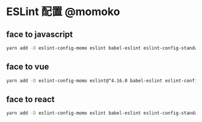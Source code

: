 # ESLint 配置 @momoko

## face to javascript

```bash
yarn add -D eslint-config-momo eslint babel-eslint eslint-config-standard eslint-plugin-standard eslint-plugin-node eslint-plugin-promise eslint-plugin-import
```

## face to vue

```bash
yarn add -D eslint-config-momo eslint@^4.16.0 babel-eslint eslint-config-standard eslint-plugin-standard eslint-plugin-node eslint-plugin-promise eslint-plugin-import eslint-plugin-jsx-a11y eslint-plugin-vue
```

## face to react

```bash
yarn add -D eslint-config-momo eslint babel-eslint eslint-config-standard eslint-plugin-standard eslint-plugin-node eslint-plugin-promise eslint-plugin-import eslint-plugin-jsx-a11y eslint-plugin-react
```
